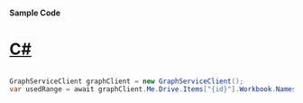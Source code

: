 #### Sample Code
# [C#](#tab/Csharp)

```C#

GraphServiceClient graphClient = new GraphServiceClient();
var usedRange = await graphClient.Me.Drive.Items["{id}"].Workbook.Names["{name}"].Range.UsedRange.Request().GetAsync();

```